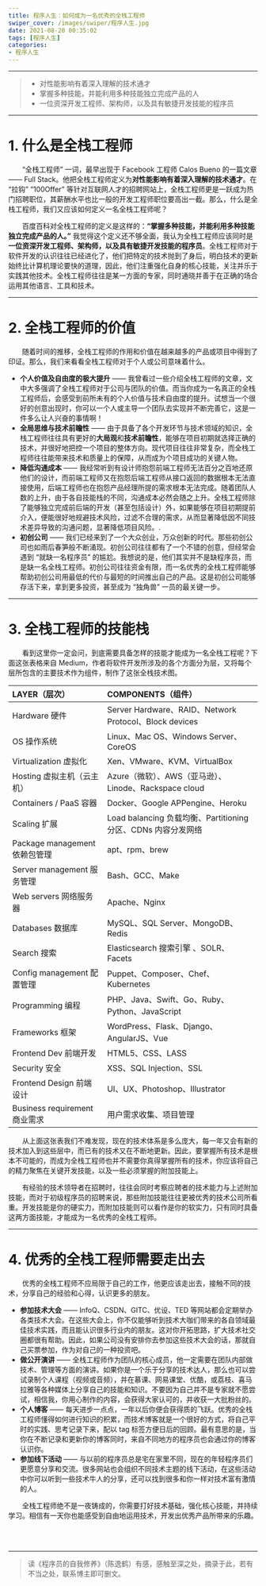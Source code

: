 ```yaml
---
title: 程序人生：如何成为一名优秀的全栈工程师
swiper_cover: /images/swiper/程序人生.jpg
date: 2021-08-20 00:35:02
tags: [程序人生]
categories:
- 程序人生
---
```





-----

>  * 对性能影响有着深入理解的技术通才
>  * 掌握多种技能，并能利用多种技能独立完成产品的人
>  * 一位资深开发工程师、架构师，以及具有敏捷开发技能的程序员

-----

# 1. 什么是全栈工程师
&emsp;&emsp;“全栈工程师” 一词，最早出现于 Facebook 工程师 Calos Bueno 的一篇文章 —— Full Stack。他把全栈工程师定义为**对性能影响有着深入理解的技术通才**。在 “拉钩”  “100Offer” 等针对互联网人才的招聘网站上，全栈工程师更是一跃成为热门招聘职位，其薪酬水平也比一般的开发工程师职位要高出一截。那么，什么是全栈工程师，我们又应该如何定义一名全栈工程师呢？

&emsp;&emsp;百度百科对全栈工程师的定义是这样的：**“掌握多种技能，并能利用多种技能独立完成产品的人。”** 我觉得这个定义还不够全面，我认为全栈工程师应该同时是**一位资深开发工程师、架构师，以及具有敏捷开发技能的程序员**。全栈工程师对于软件开发的认识往往已经进化了，他们把特定的技术抛到了身后，明白技术的更新始终比计算机理论要快的道理，因此，他们注重强化自身的核心技能，关注并乐于实践其他技术。全栈工程师往往是某一方面的专家，同时通晓并善于在正确的场合运用其他语言、工具和技术。

-----

# 2. 全栈工程师的价值
&emsp;&emsp;随着时间的推移，全栈工程师的作用和价值在越来越多的产品或项目中得到了印证。那么，我们来看看全栈工程师对于个人或公司意味着什么。

* **个人价值及自由度的极大提升** —— 我曾看过一些介绍全栈工程师的文章，文中大多强调了全栈工程师对于公司与团队的价值。而当你成为一名真正的全栈工程师后，会感受到前所未有的个人价值与技术自由度的提升。试想当一个很好的创意出现时，你可以一个人或主导一个团队去实现并不断完善它，这是一件多么让人兴奋的事情啊！
* **全局思维与技术前瞻性** —— 由于具备了各个开发环节与技术领域的知识，全栈工程师往往具有更好的**大局观**和**技术前瞻性**，能够在项目初期就选择正确的技术，并很好地把控一个项目的整体方向。现代项目往往非常复杂，而全栈工程师往往能带来技术和质量上的保障，从而成为个项目成功的关键人物。
* **降低沟通成本** —— 我经常听到有设计师抱怨前端工程师无法百分之百地还原他们的设计，而前端工程师又在抱怨后端工程师从接口返回的数据根本无法直接使用，后端工程师也在抱怨产品经理所提的需求根本无法完成。随着团队人数的上升，由于各自技能栈的不同，沟通成本必然会随之上升。全栈工程师除了能够独立完成前后端的开发（甚至包括设计）外，如果能够在项目初期提前介入，便能很好地规避技术风险，过滤不合理的需求，从而显著降低因不同技术差异导致的沟通问题，显著降低项目风险。.
* **初创公司** —— 我们已经来到了一个大众创业，万众创新的时代。那些初创公司也如雨后春笋般不断涌现。初创公司往往都有了一个不错的创意，但经常会遇到 “就缺一名程序员” 的尴尬。我想说的是，他们其实并不是缺程序员，而是缺一名全栈工程师。初创公司往往资金有限，而一名优秀的全栈工程师能够帮助初创公司用最低的代价与最短的时间推出自己的产品。这是初创公司能够存活下来，拿到更多投资，甚至成为 “独角兽” 一员的最关键一步。


-----

# 3. 全栈工程师的技能栈
&emsp;&emsp;看到这里你一定会问，到底需要具备怎样的技能才能成为一名全栈工程呢？下面这张表格来自 Medium，作者将软件开发所涉及的各个方面分为层，又将每个层所包含的主要技术作为组件，制作了这张全栈技术图。


| LAYER（层次）                 | COMPONENTS（组件）                                            |
| :---------------------------- | :------------------------------------------------------------ |
| Hardware 硬件                 | Server Hardware、RAID、Network Protocol、Block devices        |
| OS 操作系统                   | Linux、Mac OS、Windows Server、CoreOS                         |
| Virtualization 虚拟化         | Xen、VMware、KVM、VirtualBox                                  |
| Hosting 虚拟主机（云主机）    | Azure（微软）、AWS（亚马逊）、Linode、Rackspace cloud         |
| Containers / PaaS 容器        | Docker、Google APPengine、Heroku                              |
| Scaling 扩展                  | Load balancing 负载均衡、Partitioning 分区、CDNs 内容分发网络 |
| Package management 依赖包管理 | apt、rpm、brew                                                |
| Server management 服务管理    | Bash、GCC、Make                                               |
| Web servers 网络服务器        | Apache、Nginx                                                 |
| Databases 数据库              | MySQL、SQL Server、MongoDB、Redis                             |
| Search 搜索                   | Elasticsearch 搜索引擎 、SOLR、Facets                         |
| Config management 配置管理    | Puppet、Composer、Chef、Kubernetes                            |
| Programming 编程              | PHP、Java、Swift、Go、Ruby、Python、JavaScript                |
| Frameworks 框架               | WordPress、Flask、Django、AngularJS、Vue                      |
| Frontend Dev 前端开发         | HTML5、CSS、LASS                                              |
| Security  安全                | XSS、SQL Injection、SSL                                       |
| Frontend Design 前端设计      | UI、UX、Photoshop、Illustrator                                |
| Business requirement 商业需求 | 用户需求收集、项目管理                                        |


&emsp;&emsp;从上面这张表我们不难发现，现在的技术体系是多么庞大，每一年又会有新的技术加入到这些层中，而已有的技术又在不断地更新。因此，要掌握所有技术是根本不可能的，而成为全栈工程师也并不需要你真得掌握所有的技术，你应该将自己的精力聚焦在关键开发技能，以及一些必须掌握的附加技能上。

&emsp;&emsp;有经验的技术领导者在招聘时，往往会同时考察应聘者的技术能力与上述附加技能，而对于初级程序员的招聘来说，那些附加技能往往更被优秀的技术公司所看重。开发技能是你的硬实力，而附加技能则可以看作是你的软实力，只有同时具备这两方面技能，才能成为一名优秀的全栈工程师。


------

# 4. 优秀的全栈工程师需要走出去

&emsp;&emsp;优秀的全栈工程师不应局限于自己的工作，他更应该走出去，接触不同的技术，分享自己的经验和心得，认识更多的朋友。

* **参加技术大会** —— InfoQ、CSDN、GITC、优设、TED 等网站都会定期举办各类技术大会。在这些大会上，你不仅能够听到技术大咖们带来的各自领域最佳技术实践，而且能认识很多行业内的朋友。这对你开拓思路，扩大技术社交圈都很有帮助。因此，如果公司没有安排你去参加这些技术大会的话，那就自己买票参加，作为对自己的一种投资吧。
* **做公开演讲** —— 全栈工程师作为团队的核心成员，他一定需要在团队内部做技术、管理等方面的演讲。如果你是一个乐于分享的技术达人，那么也可以尝试录制个人课程（视频或音频），并在慕课、网易课堂、优酷，或荔枝、喜马拉雅等各种媒体上分享自己的技能和知识。不要因为自己并不是专家就不愿尝试，相信我，你用心制作的内容，会获得大家认可的，并收获一大批粉丝的。
* **个人博客** —— 每天进步一点点，一年以后你便会获得质的飞跃。优秀的全栈工程师懂得如何进行知识的积累，而技术博客就是一个很好的方式，将自己平时的实践、思考记录下来，配以 tag 标签方便日后的回顾。最有意思的是，当你在不断记录和更新你的博客同时，来自不同地方的程序员也会通过你的博客认识你。
* **参加线下活动** —— 与以前的程序员总是宅在家里不同，现在的年轻程序员们更愿意分享和交流。很多网站也会组织不同技术主题的线下活动，在这些活动中你可以听到一些技术牛人的分享，还可以找到很多和你一样对技术富有激情的人。

&emsp;&emsp;全栈工程师绝不是一夜铸成的，你需要打好技术基础，强化核心技能，并持续学习。相信有一天你也能感受到自由地运用技术，开发出优秀产品所带来的乐趣。

<br/><br/>

------

> 读《程序员的自我修养》（陈逸鹤）有感，感触至深之处，摘录于此，若有不当之处，联系博主即可删文。

<br/><br/><br/><br/>
